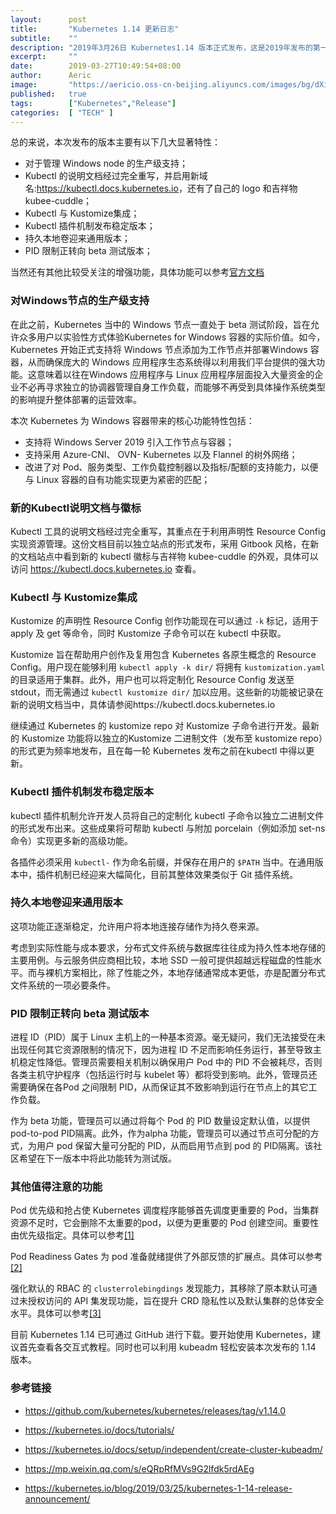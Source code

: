 ```yaml
---
layout:      post
title:       "Kubernetes 1.14 更新日志"
subtitle:    ""
description: "2019年3月26日 Kubernetes1.14 版本正式发布，这是2019年发布的第一个版本，距离上个版本发布刚好又是三个月的时间。今天把该版本的主要特性说明一下"
excerpt:     ""
date:        2019-03-27T10:49:54+08:00
author:      Aeric
image:       "https://aericio.oss-cn-beijing.aliyuncs.com/images/bg/dXi0WT.jpg"
published:   true
tags:        ["Kubernetes","Release"]
categories:  [ "TECH" ]
---
```


总的来说，本次发布的版本主要有以下几大显著特性：

- 对于管理 Windows node 的生产级支持；
- Kubectl 的说明文档经过完全重写，并启用新域名:<https://kubectl.docs.kubernetes.io>，还有了自己的 logo 和吉祥物 kubee-cuddle；
- Kubectl 与 Kustomize集成；
- Kubectl 插件机制发布稳定版本；
- 持久本地卷迎来通用版本；
- PID 限制正转向 beta 测试版本；

当然还有其他比较受关注的增强功能，具体功能可以参考[官方文档](https://kubernetes.io/blog/2019/03/25/kubernetes-1-14-release-announcement/)

### 对Windows节点的生产级支持

在此之前，Kubernetes 当中的 Windows 节点一直处于 beta 测试阶段，旨在允许众多用户以实验性方式体验Kubernetes for Windows 容器的实际价值。如今，Kubernetes 开始正式支持将 Windows 节点添加为工作节点并部署Windows 容器，从而确保庞大的 Windows 应用程序生态系统得以利用我们平台提供的强大功能。这意味着以往在Windows 应用程序与 Linux 应用程序层面投入大量资金的企业不必再寻求独立的协调器管理自身工作负载，而能够不再受到具体操作系统类型的影响提升整体部署的运营效率。

本次 Kubernetes 为 Windows 容器带来的核心功能特性包括：

- 支持将 Windows Server 2019 引入工作节点与容器；
- 支持采用 Azure-CNI、 OVN- Kubernetes 以及 Flannel 的树外网络；
- 改进了对 Pod、服务类型、工作负载控制器以及指标/配额的支持能力，以便与 Linux 容器的自有功能实现更为紧密的匹配；

### 新的Kubectl说明文档与徽标

Kubectl 工具的说明文档经过完全重写，其重点在于利用声明性 Resource Config 实现资源管理。这份文档目前以独立站点的形式发布，采用 Gitbook 风格，在新的文档站点中看到新的 kubectl 徽标与吉祥物 kubee-cuddle 的外观，具体可以访问 https://kubectl.docs.kubernetes.io 查看。

### Kubectl 与 Kustomize集成

Kustomize 的声明性 Resource Config 创作功能现在可以通过 `-k` 标记，适用于 apply 及 get 等命令，同时 Kustomize 子命令可以在 kubectl 中获取。

Kustomize 旨在帮助用户创作及复用包含 Kubernetes 各原生概念的 Resource Config。用户现在能够利用 `kubectl apply -k dir/` 将拥有 `kustomization.yaml` 的目录适用于集群。此外，用户也可以将定制化 Resource Config 发送至stdout，而无需通过 `kubectl kustomize dir/` 加以应用。这些新的功能被记录在新的说明文档当中，具体请参阅https://kubectl.docs.kubernetes.io

继续通过 Kubernetes 的 kustomize repo 对 Kustomize 子命令进行开发。最新的 Kustomize 功能将以独立的Kustomize 二进制文件（发布至 kustomize repo）的形式更为频率地发布，且在每一轮 Kubernetes 发布之前在kubectl 中得以更新。

### Kubectl 插件机制发布稳定版本

kubectl 插件机制允许开发人员将自己的定制化 kubectl 子命令以独立二进制文件的形式发布出来。这些成果将可帮助 kubectl 与附加 porcelain（例如添加 set-ns 命令）实现更多新的高级功能。

各插件必须采用 `kubectl-` 作为命名前缀，并保存在用户的 `$PATH` 当中。在通用版本中，插件机制已经迎来大幅简化，目前其整体效果类似于 Git 插件系统。

### 持久本地卷迎来通用版本

这项功能正逐渐稳定，允许用户将本地连接存储作为持久卷来源。

考虑到实际性能与成本要求，分布式文件系统与数据库往往成为持久性本地存储的主要用例。与云服务供应商相比较，本地 SSD 一般可提供超越远程磁盘的性能水平。而与裸机方案相比，除了性能之外，本地存储通常成本更低，亦是配置分布式文件系统的一项必要条件。

### PID 限制正转向 beta 测试版本

进程 ID（PID）属于 Linux 主机上的一种基本资源。毫无疑问，我们无法接受在未出现任何其它资源限制的情况下，因为进程 ID 不足而影响任务运行，甚至导致主机稳定性降低。管理员需要相关机制以确保用户 Pod 中的 PID 不会被耗尽，否则各类主机守护程序（包括运行时与 kubelet 等）都将受到影响。此外，管理员还需要确保在各Pod 之间限制 PID，从而保证其不致影响到运行在节点上的其它工作负载。

作为 beta 功能，管理员可以通过将每个 Pod 的 PID 数量设定默认值，以提供 pod-to-pod PID隔离。此外，作为alpha 功能，管理员可以通过节点可分配的方式，为用户 pod 保留大量可分配的 PID，从而启用节点到 pod 的 PID隔离。该社区希望在下一版本中将此功能转为测试版。

### 其他值得注意的功能

Pod 优先级和抢占使 Kubernetes 调度程序能够首先调度更重要的 Pod，当集群资源不足时，它会删除不太重要的pod，以便为更重要的 Pod 创建空间。重要性由优先级指定。具体可以参考[[1]](https://github.com/kubernetes/enhancements/issues/564)

Pod Readiness Gates 为 pod 准备就绪提供了外部反馈的扩展点。具体可以参考[[2]](https://github.com/kubernetes/enhancements/issues/580)

强化默认的 RBAC 的 `clusterrolebingdings` 发现能力，其移除了原本默认可通过未授权访问的 API 集发现功能，旨在提升 CRD 隐私性以及默认集群的总体安全水平。具体可以参考[[3]](https://github.com/kubernetes/enhancements/issues/789)



目前 Kubernetes 1.14 已可通过 GitHub 进行下载。要开始使用 Kubernetes，建议首先查看各交互式教程。同时也可以利用 kubeadm 轻松安装本次发布的 1.14 版本。

### 参考链接

- https://github.com/kubernetes/kubernetes/releases/tag/v1.14.0

- https://kubernetes.io/docs/tutorials/

- https://kubernetes.io/docs/setup/independent/create-cluster-kubeadm/

- https://mp.weixin.qq.com/s/eQRpRfMVs9G2lfdk5rdAEg

- https://kubernetes.io/blog/2019/03/25/kubernetes-1-14-release-announcement/

  